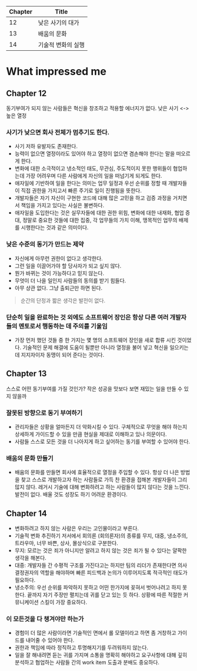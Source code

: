 | Chapter | Title |
| -- | -- |
| 12 | 낮은 사기의 대가 |
| 13 | 배움의 문화 |
| 14 | 기술적 변화의 실행 |

# What impressed me

## Chapter 12
동기부여가 되지 않는 사람들은 혁신을 창조하고 적용할 에너지가 없다. 낮은 사기 <-> 높은 열정 

### 사기가 낮으면 회사 전체가 멈추기도 한다. 
- 사기 저하 유발자도 존재한다.  
- 능력이 없으면 열정이라도 있어야 하고 열정이 없으면 겸손해야 한다는 말을 떠오르게 한다. 
- 변화에 대한 소극적이고 냉소적인 태도, 무관심, 주도적이지 못한 행위들이 협업하는데 가장 어려우며 다른 사람에게 자신의 일을 떠넘기게 되게도 한다. 
- 애자일에 기반하여 일을 한다는 의미는 업무 일정과 우선 순위를 정할 때 개발자들이 직접 권한을 가지고서 빠른 주기로 일이 진행됨을 뜻한다. 
- 개발자들은 자기 자신이 구현한 코드에 대해 많은 고민을 하고 검증 과정을 거치면서 책임을 가지고 있다는 사실은 불변하다.
- 애자일을 도입한다는 것은 실무자들에 대한 권한 위힘, 변화에 대한 내재화, 협업 증대, 정말로 중요한 것들에 대한 집중, 각 업무들의 가치 이해, 맹목적인 업무의 배제를 시행한다는 것과 같은 의미이다.

### 낮은 수준의 동기가 만드는 제약
- 자신에게 아무런 권한이 없다고 생각한다.
- 그런 일을 이끌어가야 할 당사자가 되고 싶지 않다.
- 뭔가 바뀌는 것이 가능하다고 믿지 않는다.
- 무엇이 더 나을 일인지 사람들의 동의를 받기 힘들다.
- 아무 상관 없다. 그냥 출퇴근만 하면 된다.
> 순간의 단정과 짧은 생각은 발전이 없다.

### 단순히 일을 완료하는 것 외에도 소프트웨어 장인은 항상 다른 여러 개발자들의 멘토로서 행동하는 데 주의를 기울임
- 가장 먼저 했던 것들 중 한 가지는 몇 명의 소프트웨어 장인을 새로 합류 시킨 것이었다. 기술적인 문제 해결에 도움이 될뿐만 아니라 열정을 불어 넣고 혁신을 일으키는 데 지지자이자 동맹이 되어 준다는 것이다.  

      
## Chapter 13
스스로 어떤 동기부여를 가질 것인가? 작은 성공을 맛보다 보면 재밌는 일을 만들 수 있지 않을까

### 잘못된 방향으로 동기 부여하기 
- 관리자들은 상황을 얼마든지 더 악화시킬 수 있다. 구체적으로 무엇을 해야 하는지 상세하게 가이드할 수 있을 만큼 현실을 제대로 이해하고 있나 의문이다.
- 사람들 스스로 모든 것을 더 나아지게 하고 싶어하는 동기를 부여할 수 있어야 한다.

### 배움의 문화 만들기
- 배움의 문화를 만들면 회사에 효율적으로 열정을 주입할 수 있다. 항상 더 나은 방법을 찾고 스스로 개발하고자 하는 사람들로 가득 찬 환경을 접해본 개발자들이 그리 많지 않다. 레거시 기술에 대해 변화하려고 하는 사람들이 많지 않다는 것을 느낀다. 발전이 없다. 배울 것도 성장도 하기 어려운 환경이다. 


## Chapter  14
- 변화하려고 하지 않는 사람은 우리는 고인물이라고 부른다.
- 기술적 변화 추진하기 저서에서 회의론 (회의론자)의 종류를 무지, 대중, 냉소주의, 트라우마, 너무 바쁜, 상사, 몰상식으로 구분한다.
- 무지: 모르는 것은 죄가 아니지만 알려고 하지 않는 것은 죄가 될 수 있다는 얄팍한 생각을 해본다.
- 대중: 개발자들 간 수평적 구조를 가진다고는 하지만 팀의 리더가 존재한다면 의사 결정권자의 역할을 해야하며 빠른 피드백과 논의가 이루어지도록 적극적인 태도가 필요하다. 
- 냉소주의: 우선 순위를 파악하지 못하고 어떤 한가지에 꽂혀서 벗어나려고 하지 못한다. 끝까지 자기 주장만 펼치는데 귀를 닫고 있는 듯 하다. 상황에 따른 적절한 커뮤니케이션 스킬이 가장 중요하다.

### 이 모든것을 다 챙겨야만 하는가
- 경험이 더 많은 사람이라면 기술적인 면에서 롤 모델이라고 하면 좀 거창하고 가이드를 내어줄 수 있어야 한다.
- 권한과 책임에 따라 정직하고 투명해지기를 두려워하지 않는다.
- 일을 잘 해내려면 듣는 귀를 가지며 소통을 명확히 해야하고 요구사항에 대해 깊히 분석하고 협업하는 사람들 간의 work item 도출과 분배도 중요하다.  
